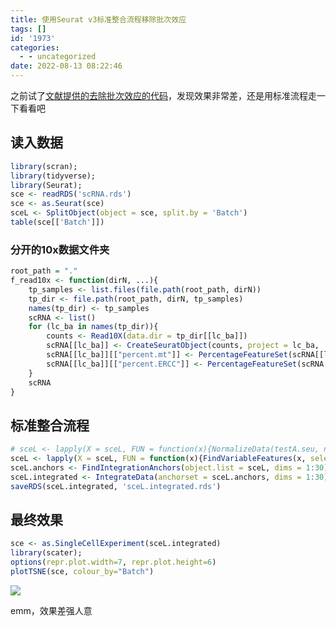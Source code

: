 ```yaml
---
title: 使用Seurat v3标准整合流程移除批次效应
tags: []
id: '1973'
categories:
  - - uncategorized
date: 2022-08-13 08:22:46
---
```


之前试了[文献提供的去除批次效应的代码](https://occdn.limour.top/2227.html)，发现效果非常差，还是用标准流程走一下看看吧

## 读入数据

```R
library(scran);
library(tidyverse);
library(Seurat);
sce <- readRDS('scRNA.rds')
sce <- as.Seurat(sce)
sceL <- SplitObject(object = sce, split.by = 'Batch')
table(sce[['Batch']])
```

### 分开的10x数据文件夹

```R
root_path = "."
f_read10x <- function(dirN, ...){
    tp_samples <- list.files(file.path(root_path, dirN))
    tp_dir <- file.path(root_path, dirN, tp_samples)
    names(tp_dir) <- tp_samples
    scRNA <- list()
    for (lc_ba in names(tp_dir)){
        counts <- Read10X(data.dir = tp_dir[[lc_ba]])
        scRNA[[lc_ba]] <- CreateSeuratObject(counts, project = lc_ba, ...)
        scRNA[[lc_ba]][["percent.mt"]] <- PercentageFeatureSet(scRNA[[lc_ba]], pattern = "^MT-")
        scRNA[[lc_ba]][["percent.ERCC"]] <- PercentageFeatureSet(scRNA[[lc_ba]], pattern = "^ERCC-")
    }
    scRNA
}
```

## 标准整合流程

```R
# sceL <- lapply(X = sceL, FUN = function(x){NormalizeData(testA.seu, normalization.method = "LogNormalize", scale.factor = 10000)})
sceL <- lapply(X = sceL, FUN = function(x){FindVariableFeatures(x, selection.method = "vst", nfeatures = 2000)})
sceL.anchors <- FindIntegrationAnchors(object.list = sceL, dims = 1:30)
sceL.integrated <- IntegrateData(anchorset = sceL.anchors, dims = 1:30)
saveRDS(sceL.integrated, 'sceL.integrated.rds')
```

## 最终效果

```R
sce <- as.SingleCellExperiment(sceL.integrated)
library(scater);
options(repr.plot.width=7, repr.plot.height=6)
plotTSNE(sce, colour_by="Batch")
```

![](https://img-cdn.limour.top/2022/08/13/62f75f0279859.png)

emm，效果差强人意